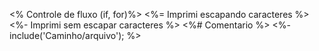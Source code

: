 <% Controle de fluxo (if, for)%>
<%= Imprimi escapando  caracteres %>
<%- Imprimi sem escapar caracteres %>
<%# Comentario %>
<%- include('Caminho/arquivo'); %>